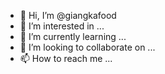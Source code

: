 - 👋 Hi, I’m @giangkafood
- 👀 I’m interested in ...
- 🌱 I’m currently learning ...
- 💞️ I’m looking to collaborate on ...
- 📫 How to reach me ...

<!---
giangkafood/giangkafood is a ✨ special ✨ repository because its `README.md` (this file) appears on your GitHub profile.
You can click the Preview link to take a look at your changes.
--->
